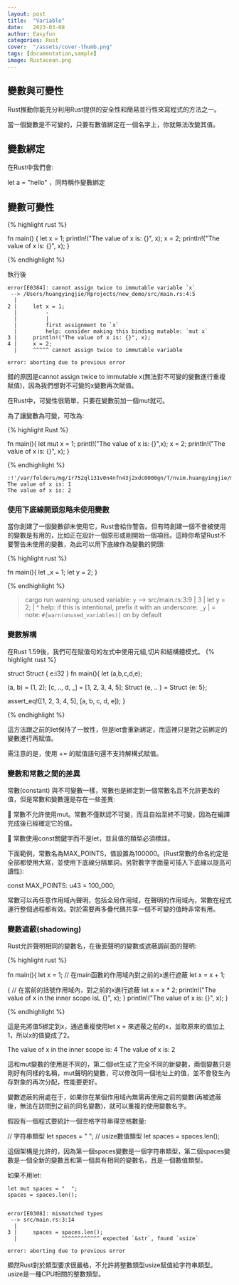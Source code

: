 ```yaml
---
layout: post
title:  "Variable"
date:   2023-03-08
author: Easyfun
categories: Rust
cover:  "/assets/cover-thumb.png"
tags: [documentation,sample]
image: Rustacean.png
---
```


## 變數與可變性

Rust推動你能充分利用Rust提供的安全性和簡易並行性來寫程式的方法之一。

當一個變數是不可變的，只要有數值綁定在一個名字上，你就無法改變其值。


## 變數綁定

在Rust中我們會:

let a = "hello" ，同時稱作變數綁定

## 變數可變性
{% highlight rust %}

fn main() {
    let x = 1;
    println!("The value of x is: {}", x);
    x = 2;
    println!("The value of x is: {}", x);
}

{% endhighlight %}

執行後
```
error[E0384]: cannot assign twice to immutable variable `x`
 --> /Users/huangyingjie/Rprojects/new_demo/src/main.rs:4:5
  |
2 |     let x = 1;
  |         -
  |         |
  |         first assignment to `x`
  |         help: consider making this binding mutable: `mut x`
3 |     println!("The value of x is: {}", x);
4 |     x = 2;
  |     ^^^^^ cannot assign twice to immutable variable

error: aborting due to previous error
```

錯的原因是cannot assign twice to immutable x(無法對不可變的變數進行重複賦值)，因為我們想對不可變的x變數再次賦值。

在Rust中，可變性很簡單，只要在變數前加一個mut就可。

為了讓變數為可變，可改為:

{% highlight Rust %}

fn main(){
  let mut x = 1;
  printl!("The value of x is: {}",x);
  x = 2;
  println!("The value of x is: {}", x);
}

{% endhighlight %}

```
:!'/var/folders/mg/1r752ql131v0n4nfn43j2xdc0000gn/T/nvim.huangyingjie/mKXpmr/1/main'
The value of x is: 1
The value of x is: 2
```
### 使用下底線開頭忽略未使用變數

當你創建了一個變數卻未使用它，Rust會給你警告。但有時創建一個不會被使用的變數是有用的，比如正在設計一個原形或剛開始一個項目。這時你希望Rust不要警告未使用的變數，為此可以用下底線作為變數的開頭:

{% highlight rust %}

fn main(){
  let _x = 1;
  let y = 2;
}

{% endhighlight %}

> cargo run
  warning: unused variable: `y`
   --> src/main.rs:3:9
    |
  3 |     let y = 2;
    |         ^ help: if this is intentional, prefix it with an underscore: `_y`
    |
    = note: `#[warn(unused_variables)]` on by default

### 變數解構

在Rust 1.59後，我們可在賦值句的左式中使用元組,切片和結構體模式。
{% highlight rust %}

struct Struct {
  e:i32
}
fn main(){
  let (a,b,c,d,e);

  (a, b) = (1, 2);
  [c, .., d, _] = [1, 2, 3, 4, 5];
  Struct {e, .. } = Struct {e: 5};

  assert_eq!([1, 2, 3, 4, 5], [a, b, c, d, e]);
}

{% endhighlight %}

這方法跟之前的let保持了一致性，但是let會重新綁定，而這裡只是對之前綁定的變數進行再賦值。

需注意的是，使用 += 的賦值語句還不支持解構式賦值。

### 變數和常數之間的差異

常數(constant) 與不可變數一樣，常數也是綁定到一個常數名且不允許更改的值，但是常數和變數還是存在一些差異:

🧪 常數不允許使用mut。常數不僅默認不可變，而且自始至終不可變，因為在編譯完成後已經確定它的值。

🧪 常數使用const關鍵字而不是let，並且值的類型必須標註。

下面範例，常數名為MAX_POINTS，值設置為100000。(Rust常數的命名約定是全部都使用大寫，並使用下底線分隔單詞，另對數字字面量可插入下底線以提高可讀性):

  const MAX_POINTS: u43 = 100_000;

常數可以再任意作用域內聲明，包括全局作用域，在聲明的作用域內，常數在程式運行整個過程都有效。對於需要再多疊代碼共享一個不可變的值時非常有用。

### 變數遮蔽(shadowing)

Rust允許聲明相同的變數名，在後面聲明的變數或遮蔽調前面的聲明:

{% highlight rust %}

fn main(){
  let x = 1;
  // 在main函數的作用域內對之前的x進行遮蔽
  let x = x + 1;

  {
    // 在當前的括號作用域內，對之前的x進行遮蔽
    let x = x * 2;
    println!("The value of x in the inner scope isL {}", x);
  }
  println!("The value of x is: {}", x);
}

{% endhighlight %}

這是先將值5綁定到x，通過重複使用let x = 來遮蔽之前的x，並取原來的值加上1，所以x的值變成了2。

The value of x in the inner scope is: 4
The value of x is: 2

這和mut變數的使用是不同的，第二個let生成了完全不同的新變數，兩個變數只是剛好有同樣的名稱，mut聲明的變數，可以修改同一個地址上的值，並不會發生內存對象的再次分配，性能要更好。

變數遮蔽的用處在于，如果你在某個作用域內無需再使用之前的變數(再被遮蔽後，無法在訪問到之前的同名變數)，就可以重複的使用變數名字。

假設有一個程式要統計一個空格字符串得空格數量:

  // 字符串類型
  let spaces = "  ";
  // usize數值類型
  let spaces = spaces.len();

這個架構是允許的，因為第一個spaces變數是一個字符串類型，第二個spaces變數是一個全新的變數且和第一個具有相同的變數名，且是一個數值類型。

如果不用let:

    let mut spaces = "  ";
    spaces = spaces.len();


    error[E0308]: mismatched types
     --> src/main.rs:3:14
      |
    3 |     spaces = spaces.len();
      |              ^^^^^^^^^^^^ expected `&str`, found `usize`

    error: aborting due to previous error

顯然Rust對於類型要求很嚴格，不允許將整數類型usize賦值給字符串類型。usize是一種CPU相關的整數類型。


